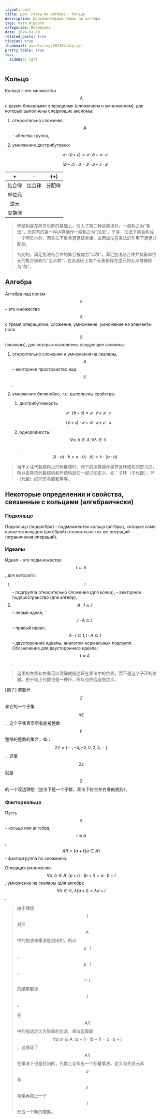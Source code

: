 ```yaml
---
layout: post
title: Доп. главы по алгебре - Кольцо
description: Дополнительные главы по алгебре
tags: Math Algebra
categories: Notebooks
date: 2024-03-30
related_posts: true
tikzjax: true
thumbnail: assets/img/202404/alg.gif
pretty_table: true
toc:
  sidebar: left
---
```



## Кольцо

Кольцо – это множество $$A$$ с двумя бинарными операциями (сложением и умножением), для которых выполнены следующие аксиомы:

1. относительно сложения, $$A$$ – абелева группа,

2. умножение дистрибутивно: 

   $$𝑎 \cdot (𝑏 + 𝑐) = 𝑎 \cdot 𝑏 + 𝑎 \cdot 𝑐$$

   $$(𝑏 + 𝑐) \cdot 𝑎 = 𝑏 \cdot 𝑎 + 𝑐 \cdot 𝑎$$


|   +          |   ·            |   ·(+)    |
| :----: | :----: | :----: |
| 结合律 | 结合律 | 分配律 |
| 单位元 |        |        |
|  逆元  |        |        |
| 交换律 |        |        |


> 环结构是在阿贝尔群的基础上，引入了第二种运算操作，一般称之为“乘法”，而原有的第一种运算操作一般称之为“加法”。于是，加法下集合构成一个阿贝尔群，而乘法下集合满足结合律，进而加法在乘法的作用下满足分配律。
>
> 特别的，满足加法结合律的集合被称为“半群”，满足加法结合律并具备单位元的集合被称为“幺半群”，在此基础上每个元素都存在逆元的幺半群被称为“群”。

## Алгебра

Алгебра над полем $$\mathbb{K}$$ – это множество $$A$$ с тремя операциями: сложение, умножение, умножение на элементы поля $$\mathbb{K}$$ (скаляры), для которых выполнены  следующие аксиомы:

1. относительно сложения и умножения на скаляры, $$A$$ – векторное пространство над $$\mathbb{K}$$,

2. умножение билинейно, т.е. выполнены свойства:

   1. дистрибутивность

      $$𝑎 \cdot (𝑏 + 𝑐) = 𝑎 \cdot 𝑏 + 𝑎 \cdot 𝑐$$

      $$(𝑏 + 𝑐) \cdot 𝑎 = 𝑏 \cdot 𝑎 + 𝑐 \cdot 𝑎$$

   2. однородность: $$\forall a,b \in A,\forall \lambda \in \mathbb{K}$$.

   $$(\lambda \cdot a )\cdot b = a \cdot (\lambda \cdot b)=\lambda \cdot (a \cdot b)$$

> 当不关注代数结构上的标量域时，剩下的运算操作是符合环结构的定义的，所以说常将代数结构和环结构放在一起讨论定义，如：子环（子代数），环（代数）的同态与直和等等。

## Некоторые определения и свойства, связанные с кольцами (алгебраически)

### Подкольцо

Подкольцо (подалгбра) - подмножество кольца (алгбры), которые само является кольцом (алгеброй) относитльно тех же операций (ограничения операций). 

### Идеалы

Идеал - это подмножество $$I \subset A$$, для которого:

1. $$I$$ - подгруппа относительно сложения (для колец), – векторное подпространство (для алгебр).
2. $$A\cdot I\subseteq I$$ – левый идеал, $$I\cdot A\subseteq I$$ – правый идеал, $$A\cdot I\subseteq I, I\cdot A\subseteq I$$ - двусторонние идеалы, аналогом нормальных подгрупп. Обозначение для двустороннего идеала: $$I \lhd A$$.

> 这里的左乘和右乘可以理解成描述环在乘法中的位置，而不是这个子环的位置。由于域上代数也是一种环，所以也符合这些定义。

[例子] 整数环$$\mathbb{Z}$$和它的一个子集$$n\mathbb{Z}$$，这个子集表示所有能被整数$$n$$整除的整数的集合，如：$$2\mathbb{Z}=\{\cdots,-4,-2,0,2,4,\cdots\}$$，这里$$2\mathbb{Z}$$就是$$\mathbb{Z}$$的一个双边理想（加法下是一个子群，乘法下符合左右乘的规则）。

### Факторкольцо

Пусть $$A$$ – кольцо или алгебра, $$I \lhd A$$, $$A/I=\{a+I\|a\in A\}$$ - факторгруппа по сложению.

Операция умножения: $$\forall a,b\in A, (a+I)\cdot (b+I)=a\cdot b +I$$, умножение на скаляры (для алгебр): $$\forall \lambda \in \mathbb{K}, \lambda (a+I)=\lambda a+I$$.

> 由于理想$$I$$对环$$A$$中的加法和乘法是封闭的，所以$$a\cdot I$$，$$b\cdot I$$，$$I\cdot I$$的结果都是$$I$$。
>
> 在$$A/I$$中的加法定义为陪集的加法，乘法运算即$$\forall a,b\in A, (a+I)\cdot (b+I)=a\cdot b +I$$，这保证了$$A/I$$在乘法下也是封闭的，代数上会多出一个标量乘法，定义为先将元素$$a$$与$$\lambda$$相乘再加上一个$$I$$形成一个新的陪集。
